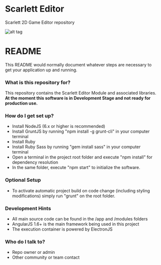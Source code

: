# Scarlett Editor
Scarlett 2D Game Editor repository

![alt tag](https://anlagehub.com/public/sc/images/editor-banner.png)

# README #

This README would normally document whatever steps are necessary to get your application up and running.

### What is this repository for? ###

This repository contains the Scarlett Editor Module and associated libraries. **At the moment this software is in Development Stage and not ready for production use.**

### How do I get set up? ###

* Install NodeJS (6.x or higher is recommended)
* Install GruntJS by running "npm install -g grunt-cli" in your computer terminal
* Install Ruby
* Install Ruby Sass by running "gem install sass" in your computer terminal
* Open a terminal in the project root folder and execute "npm install" for dependency resolution
* In the same folder, execute "npm start" to initialize the software.

### Optional Setup ###

* To activate automatic project build on code change (including styling modifications) simply run "grunt" on the root folder. 

### Development Hints ###

* All main source code can be found in the /app and /modules folders
* AngularJS 1.6+ is the main framework being used in this project
* The execution container is powered by ElectronJS 

### Who do I talk to? ###

* Repo owner or admin
* Other community or team contact
